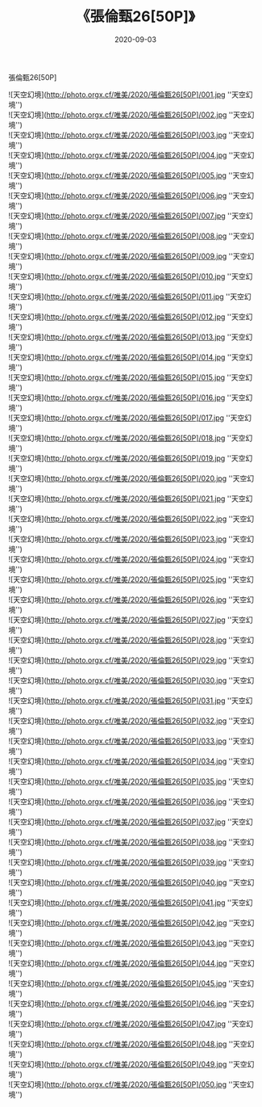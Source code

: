 ﻿---
layout: post
title:  《張倫甄26[50P]》
date:   2020-09-03
image: http://photo.orgx.cf/唯美/2020/張倫甄26[50P]/000.jpg
categories: [美女, 清纯, 唯美]
---

張倫甄26[50P]



![天空幻境](http://photo.orgx.cf/唯美/2020/張倫甄26[50P]/001.jpg ''天空幻境'') <br>
![天空幻境](http://photo.orgx.cf/唯美/2020/張倫甄26[50P]/002.jpg ''天空幻境'') <br>
![天空幻境](http://photo.orgx.cf/唯美/2020/張倫甄26[50P]/003.jpg ''天空幻境'') <br>
![天空幻境](http://photo.orgx.cf/唯美/2020/張倫甄26[50P]/004.jpg ''天空幻境'') <br>
![天空幻境](http://photo.orgx.cf/唯美/2020/張倫甄26[50P]/005.jpg ''天空幻境'') <br>
![天空幻境](http://photo.orgx.cf/唯美/2020/張倫甄26[50P]/006.jpg ''天空幻境'') <br>
![天空幻境](http://photo.orgx.cf/唯美/2020/張倫甄26[50P]/007.jpg ''天空幻境'') <br>
![天空幻境](http://photo.orgx.cf/唯美/2020/張倫甄26[50P]/008.jpg ''天空幻境'') <br>
![天空幻境](http://photo.orgx.cf/唯美/2020/張倫甄26[50P]/009.jpg ''天空幻境'') <br>
![天空幻境](http://photo.orgx.cf/唯美/2020/張倫甄26[50P]/010.jpg ''天空幻境'') <br>
![天空幻境](http://photo.orgx.cf/唯美/2020/張倫甄26[50P]/011.jpg ''天空幻境'') <br>
![天空幻境](http://photo.orgx.cf/唯美/2020/張倫甄26[50P]/012.jpg ''天空幻境'') <br>
![天空幻境](http://photo.orgx.cf/唯美/2020/張倫甄26[50P]/013.jpg ''天空幻境'') <br>
![天空幻境](http://photo.orgx.cf/唯美/2020/張倫甄26[50P]/014.jpg ''天空幻境'') <br>
![天空幻境](http://photo.orgx.cf/唯美/2020/張倫甄26[50P]/015.jpg ''天空幻境'') <br>
![天空幻境](http://photo.orgx.cf/唯美/2020/張倫甄26[50P]/016.jpg ''天空幻境'') <br>
![天空幻境](http://photo.orgx.cf/唯美/2020/張倫甄26[50P]/017.jpg ''天空幻境'') <br>
![天空幻境](http://photo.orgx.cf/唯美/2020/張倫甄26[50P]/018.jpg ''天空幻境'') <br>
![天空幻境](http://photo.orgx.cf/唯美/2020/張倫甄26[50P]/019.jpg ''天空幻境'') <br>
![天空幻境](http://photo.orgx.cf/唯美/2020/張倫甄26[50P]/020.jpg ''天空幻境'') <br>
![天空幻境](http://photo.orgx.cf/唯美/2020/張倫甄26[50P]/021.jpg ''天空幻境'') <br>
![天空幻境](http://photo.orgx.cf/唯美/2020/張倫甄26[50P]/022.jpg ''天空幻境'') <br>
![天空幻境](http://photo.orgx.cf/唯美/2020/張倫甄26[50P]/023.jpg ''天空幻境'') <br>
![天空幻境](http://photo.orgx.cf/唯美/2020/張倫甄26[50P]/024.jpg ''天空幻境'') <br>
![天空幻境](http://photo.orgx.cf/唯美/2020/張倫甄26[50P]/025.jpg ''天空幻境'') <br>
![天空幻境](http://photo.orgx.cf/唯美/2020/張倫甄26[50P]/026.jpg ''天空幻境'') <br>
![天空幻境](http://photo.orgx.cf/唯美/2020/張倫甄26[50P]/027.jpg ''天空幻境'') <br>
![天空幻境](http://photo.orgx.cf/唯美/2020/張倫甄26[50P]/028.jpg ''天空幻境'') <br>
![天空幻境](http://photo.orgx.cf/唯美/2020/張倫甄26[50P]/029.jpg ''天空幻境'') <br>
![天空幻境](http://photo.orgx.cf/唯美/2020/張倫甄26[50P]/030.jpg ''天空幻境'') <br>
![天空幻境](http://photo.orgx.cf/唯美/2020/張倫甄26[50P]/031.jpg ''天空幻境'') <br>
![天空幻境](http://photo.orgx.cf/唯美/2020/張倫甄26[50P]/032.jpg ''天空幻境'') <br>
![天空幻境](http://photo.orgx.cf/唯美/2020/張倫甄26[50P]/033.jpg ''天空幻境'') <br>
![天空幻境](http://photo.orgx.cf/唯美/2020/張倫甄26[50P]/034.jpg ''天空幻境'') <br>
![天空幻境](http://photo.orgx.cf/唯美/2020/張倫甄26[50P]/035.jpg ''天空幻境'') <br>
![天空幻境](http://photo.orgx.cf/唯美/2020/張倫甄26[50P]/036.jpg ''天空幻境'') <br>
![天空幻境](http://photo.orgx.cf/唯美/2020/張倫甄26[50P]/037.jpg ''天空幻境'') <br>
![天空幻境](http://photo.orgx.cf/唯美/2020/張倫甄26[50P]/038.jpg ''天空幻境'') <br>
![天空幻境](http://photo.orgx.cf/唯美/2020/張倫甄26[50P]/039.jpg ''天空幻境'') <br>
![天空幻境](http://photo.orgx.cf/唯美/2020/張倫甄26[50P]/040.jpg ''天空幻境'') <br>
![天空幻境](http://photo.orgx.cf/唯美/2020/張倫甄26[50P]/041.jpg ''天空幻境'') <br>
![天空幻境](http://photo.orgx.cf/唯美/2020/張倫甄26[50P]/042.jpg ''天空幻境'') <br>
![天空幻境](http://photo.orgx.cf/唯美/2020/張倫甄26[50P]/043.jpg ''天空幻境'') <br>
![天空幻境](http://photo.orgx.cf/唯美/2020/張倫甄26[50P]/044.jpg ''天空幻境'') <br>
![天空幻境](http://photo.orgx.cf/唯美/2020/張倫甄26[50P]/045.jpg ''天空幻境'') <br>
![天空幻境](http://photo.orgx.cf/唯美/2020/張倫甄26[50P]/046.jpg ''天空幻境'') <br>
![天空幻境](http://photo.orgx.cf/唯美/2020/張倫甄26[50P]/047.jpg ''天空幻境'') <br>
![天空幻境](http://photo.orgx.cf/唯美/2020/張倫甄26[50P]/048.jpg ''天空幻境'') <br>
![天空幻境](http://photo.orgx.cf/唯美/2020/張倫甄26[50P]/049.jpg ''天空幻境'') <br>
![天空幻境](http://photo.orgx.cf/唯美/2020/張倫甄26[50P]/050.jpg ''天空幻境'') <br>